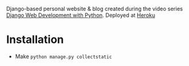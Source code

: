 Django-based personal website & blog created during the video series [Django Web Development with Python](https://www.youtube.com/playlist?list=PLQVvvaa0QuDeA05ZouE4OzDYLHY-XH-Nd). Deployed at [Heroku](https://django-tutorials.herokuapp.com/)

# Installation

- Make `python manage.py collectstatic` 
